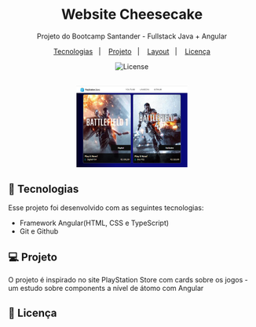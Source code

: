 <h1 align="center"> Website Cheesecake </h1>

<p align="center">
Projeto do Bootcamp Santander - Fullstack Java + Angular
</p>

<p align="center">
  <a href="#-tecnologias">Tecnologias</a>&nbsp;&nbsp;&nbsp;|&nbsp;&nbsp;&nbsp;
  <a href="#-projeto">Projeto</a>&nbsp;&nbsp;&nbsp;|&nbsp;&nbsp;&nbsp;
  <a href="#-layout">Layout</a>&nbsp;&nbsp;&nbsp;|&nbsp;&nbsp;&nbsp;
  <a href="#memo-licença">Licença</a>
</p>

<p align="center">
  <img alt="License" src="https://img.shields.io/static/v1?label=license&message=MIT&color=49AA26&labelColor=000000">
</p>

<br>

<div align="center" margin="auto" width="100%">
  <img alt="projeto Treine.me" src=".github/projeto.png" width="45%">
</div>

## 🚀 Tecnologias

Esse projeto foi desenvolvido com as seguintes tecnologias:

- Framework Angular(HTML, CSS e TypeScript)
- Git e Github

## 💻 Projeto

O projeto é inspirado no site PlayStation Store com cards sobre os jogos - um estudo sobre components a nível de átomo com Angular

## :memo: Licença